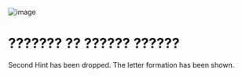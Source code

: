 ![image](https://github.com/ZhenPlaz/Mystery-OS/assets/116976348/a914754c-def8-4b9f-9bb9-90e953347db9) 
# ??????? ?? ?????? ??????
Second Hint has been dropped. The letter formation has been shown.
